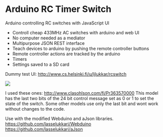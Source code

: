 Arduino RC Timer Switch
=========
Arduino controlling RC switches with JavaScript UI<br />

- Controll cheap 433MHz AC switches with arduino and web UI<br />
- No computer needed as a mediator<br />
- Multipurpose JSON REST interface<br />
- Teach devices to arduino by pushing the remote controller buttons<br />
- Remote controller actions are tracked by the arduino<br />
- Timers<br />
- Settings saved to a SD card

Dummy test UI: http://www.cs.helsinki.fi/u/ljlukkar/rcswitch

<img src="http://www.cs.helsinki.fi/u/ljlukkar/rcswitch/board.jpg" />

I used these ones: http://www.clasohlson.com/fi/Pr363570000
This model has the last two bits of the 24 bit control message set as 0 or 1 to set the state of the switch. Some other models use only the last bit and wont work without changes to the code.

Use with the modified Webduino and aJson libraries.<br />
https://github.com/lasselukkari/Webduino<br />
https://github.com/lasselukkari/aJson


